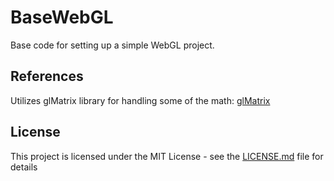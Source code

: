 # BaseWebGL

Base code for setting up a simple WebGL project.

## References

Utilizes glMatrix library for handling some of the math: [glMatrix](http://glmatrix.net/)

## License

This project is licensed under the MIT License - see the [LICENSE.md](LICENSE.md) file for details